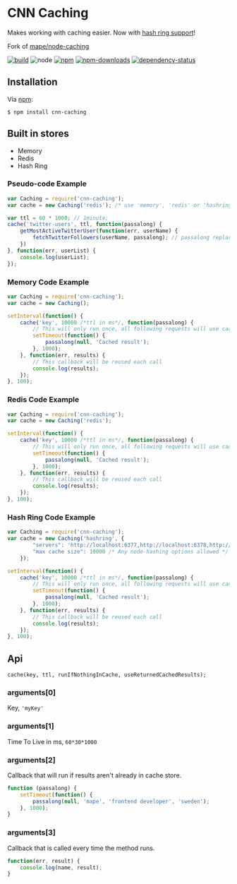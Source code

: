 # CNN Caching

Makes working with caching easier. Now with [hash ring support](http://en.wikipedia.org/wiki/Consistent_hashing)!

Fork of [mape/node-caching](https://github.com/mape/node-caching)


[![build](https://img.shields.io/travis/cnnlabs/cnn-caching/master.svg?style=flat-square)](https://travis-ci.org/cnnlabs/cnn-caching)
![node](https://img.shields.io/node/v/cnn-caching.svg?style=flat-square)
[![npm](https://img.shields.io/npm/v/cnn-caching.svg?style=flat-square)](https://www.npmjs.com/package/cnn-caching)
[![npm-downloads](https://img.shields.io/npm/dm/cnn-caching.svg?style=flat-square)](https://www.npmjs.com/package/cnn-caching)
[![dependency-status](https://gemnasium.com/cnnlabs/cnn-caching.svg)](https://gemnasium.com/cnnlabs/cnn-caching)


## Installation

Via [npm](https://docs.npmjs.com/getting-started/installing-node):

```
$ npm install cnn-caching
```


## Built in stores

* Memory
* Redis
* Hash Ring


### Pseudo-code Example

```javascript
var Caching = require('cnn-caching');
var cache = new Caching('redis'); /* use 'memory', 'redis' or 'hashring' */

var ttl = 60 * 1000; // 1minute;
cache('twitter-users', ttl, function(passalong) {
    getMostActiveTwitterUser(function(err, userName) {
        fetchTwitterFollowers(userName, passalong); // passalong replaces function(err, userList) {}
    })
}, function(err, userList) {
    console.log(userList);
});
```


### Memory Code Example

```javascript
var Caching = require('cnn-caching');
var cache = new Caching();

setInterval(function() {
    cache('key', 10000 /*ttl in ms*/, function(passalong) {
        // This will only run once, all following requests will use cached data.
        setTimeout(function() {
            passalong(null, 'Cached result');
        }, 1000);
    }, function(err, results) {
        // This callback will be reused each call
        console.log(results);
    });
}, 100);
```


### Redis Code Example

```javascript
var Caching = require('cnn-caching');
var cache = new Caching('redis');

setInterval(function() {
    cache('key', 10000 /*ttl in ms*/, function(passalong) {
        // This will only run once, all following requests will use cached data.
        setTimeout(function() {
            passalong(null, 'Cached result');
        }, 1000);
    }, function(err, results) {
        // This callback will be reused each call
        console.log(results);
    });
}, 100);
```


### Hash Ring Code Example

```javascript
var Caching = require('cnn-caching');
var cache = new Caching('hashring', {
        "servers": 'http://localhost:6377,http://localhost:6378,http://localhost:6379,http://localhost:6380',
        "max cache size": 10000 /* Any node-hashing options allowed */
    });

setInterval(function() {
    cache('key', 10000 /*ttl in ms*/, function(passalong) {
        // This will only run once, all following requests will use cached data.
        setTimeout(function() {
            passalong(null, 'Cached result');
        }, 1000);
    }, function(err, results) {
        // This callback will be reused each call
        console.log(results);
    });
}, 100);
```


## Api

```
cache(key, ttl, runIfNothingInCache, useReturnedCachedResults);
```


### arguments[0]

Key, `'myKey'`


### arguments[1]

Time To Live in ms, `60*30*1000`


### arguments[2]

Callback that will run if results aren't already in cache store.

```javascript
function (passalong) {
    setTimeout(function() {
        passalong(null, 'mape', 'frontend developer', 'sweden');
    }, 1000);
}
```


### arguments[3]

Callback that is called every time the method runs.

```javascript
function(err, result) {
    console.log(name, result);
}
```
